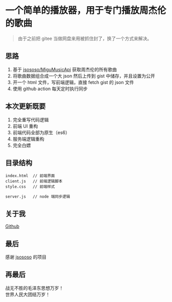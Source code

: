 # 一个简单的播放器，用于专门播放周杰伦的歌曲

> 由于之前把 gitee 当做网盘来用被抓住封了，换了一个方式来解决。

## 思路

1. 基于 [jsososo/MiguMusicApi](https://github.com/jsososo/MiguMusicApi) 获取周杰伦的所有歌曲
2. 将歌曲数据组合成一个大 json 然后上传到 gist 中储存，并且设置为公开
3. 开一个 html 文件，写前端逻辑，直接 fetch gist 的 json 文件
4. 使用 github action 每天定时执行同步

## 本次更新既要

1. 完全重写代码逻辑
2. 前端 UI 重构
3. 前端代码全部为原生（es6）
4. 服务端逻辑重构
5. 完全白嫖

## 目录结构

```
index.html  // 前端界面
client.js   // 前端逻辑脚本
style.css   // 前端样式

server.js   // node 端同步逻辑
```

## 关于我

[Github](https://github.com/lvyueyang)

## 最后

感谢 [jsososo](https://github.com/jsososo) 的项目

## 再最后

战无不胜的毛泽东思想万岁！  
世界人民大团结万岁！
